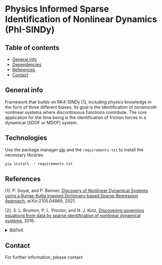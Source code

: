 # Physics Informed Sparse Identification of Nonlinear Dynamics (PhI-SINDy)

## Table of contents
* [General info](#general-info)
* [Dependencies](#dependencies)
* [References](#references)
* [Contact](#contact)

## General info
Framework that builds on RK4-SINDy [1], including physics knowledge in the form of three different biases. Its goal is the identification of nonsmooth nonlinear systems where discontinuous functions contribute. The core application for the time being is the identification of friction forces in a dynamical (SDOF or MDOF) system. 
	
## Technologies
Use the package manager [pip](https://pip.pypa.io/en/stable/) and the `requirements.txt` to install the necessary libraries

```bash
pip install -r requirements.txt
```
	
## References
[1]. P. Goyal, and P. Benner, [Discovery of Nonlinear Dynamical Systems using a Runge-Kutta Inspired Dictionary-based Sparse Regression Approach](https://arxiv.org/abs/2105.04869), arXiv:2105.04869, 2021.

[2]. S. L. Brunton, P. L. Proctor, and N. J. Kutz, [Discovering governing equations from data by sparse identification of nonlinear dynamical systems](https://doi.org/10.1073/pnas.1517384113), 2016.
<details><summary>BibTeX</summary><pre>
@article{goyal2022discovery,
  title={Discovery of nonlinear dynamical systems using a Runge--Kutta inspired dictionary-based sparse regression approach},
  author={Goyal, Pawan and Benner, Peter},
  journal={Proceedings of the Royal Society A},
  volume={478},
  number={2262},
  pages={20210883},
  year={2022},
  publisher={The Royal Society}
}
@article{brunton2016discovering,
  title={Discovering governing equations from data by sparse identification of nonlinear dynamical systems},
  author={Brunton, Steven L and Proctor, Joshua L and Kutz, J Nathan},
  journal={Proceedings of the national academy of sciences},
  volume={113},
  number={15},
  pages={3932--3937},
  year={2016},
  publisher={National Acad Sciences}
}
</pre></details>

## Contact
For further information, please contact 
